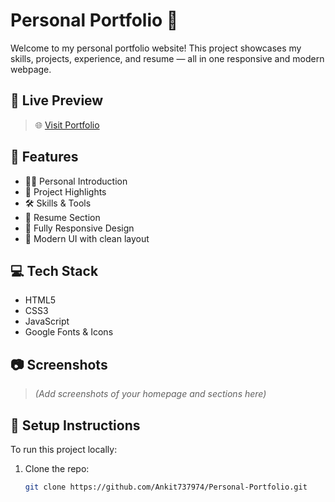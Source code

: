 # Personal Portfolio 💼

Welcome to my personal portfolio website! This project showcases my skills, projects, experience, and resume — all in one responsive and modern webpage.

## 📌 Live Preview

> 🌐 [Visit Portfolio](https://personal-portfolio-three-rose.vercel.app/)

## 🚀 Features

- 🧑‍💻 Personal Introduction
- 📁 Project Highlights
- 🛠️ Skills & Tools
- 📜 Resume Section
- 📱 Fully Responsive Design
- 🎨 Modern UI with clean layout

## 💻 Tech Stack

- HTML5
- CSS3
- JavaScript 
- Google Fonts & Icons 

## 📷 Screenshots

> *(Add screenshots of your homepage and sections here)*

## 🔧 Setup Instructions

To run this project locally:

1. Clone the repo:
   ```bash
   git clone https://github.com/Ankit737974/Personal-Portfolio.git

